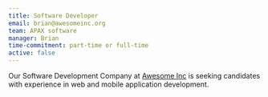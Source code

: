```yaml
---
title: Software Developer
email: brian@awesomeinc.org
team: APAX software
manager: Brian
time-commitment: part-time or full-time
active: false
---
```


Our Software Development Company at [Awesome Inc](www.apaxsoftware.com) is seeking candidates with experience in web and mobile application development.